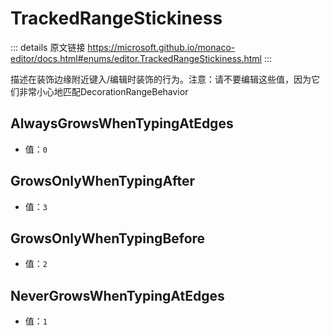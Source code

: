# TrackedRangeStickiness
        
::: details 原文链接
https://microsoft.github.io/monaco-editor/docs.html#enums/editor.TrackedRangeStickiness.html
:::

描述在装饰边缘附近键入/编辑时装饰的行为。注意：请不要编辑这些值，因为它们非常小心地匹配DecorationRangeBehavior

## AlwaysGrowsWhenTypingAtEdges
- 值：`0`

## GrowsOnlyWhenTypingAfter
- 值：`3`

## GrowsOnlyWhenTypingBefore
- 值：`2`

## NeverGrowsWhenTypingAtEdges
- 值：`1`
